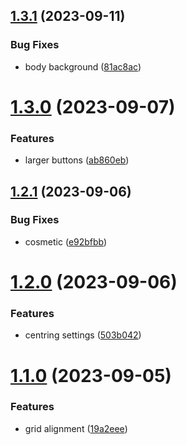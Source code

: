 ## [1.3.1](https://github.com/petermihailov/metronome/compare/v1.3.0...v1.3.1) (2023-09-11)


### Bug Fixes

* body background ([81ac8ac](https://github.com/petermihailov/metronome/commit/81ac8acf1bfde544ce0333fa6a0b049ea297625c))



# [1.3.0](https://github.com/petermihailov/metronome/compare/v1.2.1...v1.3.0) (2023-09-07)


### Features

* larger buttons ([ab860eb](https://github.com/petermihailov/metronome/commit/ab860eb9c01483442a0da0b2f9d29fdf2008e1b4))



## [1.2.1](https://github.com/petermihailov/metronome/compare/v1.2.0...v1.2.1) (2023-09-06)


### Bug Fixes

* cosmetic ([e92bfbb](https://github.com/petermihailov/metronome/commit/e92bfbb30184be8c8caf6cea8bee3f97a389ea02))



# [1.2.0](https://github.com/petermihailov/metronome/compare/v1.1.0...v1.2.0) (2023-09-06)


### Features

* centring settings ([503b042](https://github.com/petermihailov/metronome/commit/503b0424f75c58d829c17a6f10c74ca0345da9c0))



# [1.1.0](https://github.com/petermihailov/metronome/compare/19a2eeeca90a74beef39f5f7cd70f9aec552a9cf...v1.1.0) (2023-09-05)


### Features

* grid alignment ([19a2eee](https://github.com/petermihailov/metronome/commit/19a2eeeca90a74beef39f5f7cd70f9aec552a9cf))



